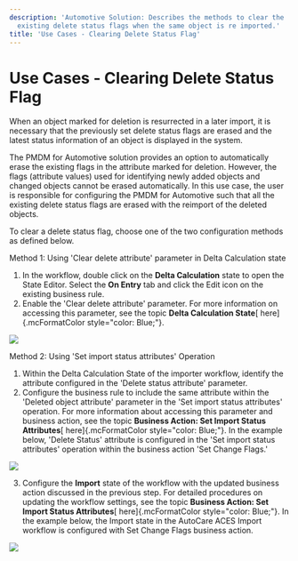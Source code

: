 ```yaml
---
description: 'Automotive Solution: Describes the methods to clear the
  existing delete status flags when the same object is re imported.'
title: 'Use Cases - Clearing Delete Status Flag'
---
```


Use Cases - Clearing Delete Status Flag
=======================================

When an object marked for deletion is resurrected in a later import, it
is necessary that the previously set delete status flags are erased and
the latest status information of an object is displayed in the system.

The PMDM for Automotive solution provides an option to automatically
erase the existing flags in the attribute marked for deletion. However,
the flags (attribute values) used for identifying newly added objects
and changed objects cannot be erased automatically. In this use case,
the user is responsible for configuring the PMDM for Automotive such
that all the existing delete status flags are erased with the reimport
of the deleted objects.

To clear a delete status flag, choose one of the two configuration
methods as defined below.

Method 1: Using \'Clear delete attribute\' parameter in Delta
Calculation state

1.  In the workflow, double click on the **Delta Calculation** state to
    open the State Editor. Select the **On Entry** tab and click the
    Edit icon on the existing business rule.
2.  Enable the \'Clear delete attribute\' parameter. For more
    information on accessing this parameter, see the topic **Delta
    Calculation State**[ here]{.mcFormatColor style="color: Blue;"}.

![](../../Resources/Images/BRs/28.png)

Method 2: Using \'Set import status attributes\' Operation

1.  Within the Delta Calculation State of the importer workflow,
    identify the attribute configured in the \'Delete status attribute\'
    parameter.
2.  Configure the business rule to include the same attribute within the
    \'Deleted object attribute\' parameter in the \'Set import status
    attributes\' operation. For more information about accessing this
    parameter and business action, see the topic **Business Action: Set
    Import Status Attributes**[ here]{.mcFormatColor
    style="color: Blue;"}. In the example below, \'Delete Status\'
    attribute is configured in the \'Set import status attributes\'
    operation within the business action \'Set Change Flags.\'

![](../../Resources/Images/BRs/30.png)

3.  Configure the **Import** state of the workflow with the updated
    business action discussed in the previous step. For detailed
    procedures on updating the workflow settings, see the topic
    **Business Action: Set Import Status Attributes**[
    here]{.mcFormatColor style="color: Blue;"}. In the example below,
    the Import state in the AutoCare ACES Import workflow is configured
    with Set Change Flags business action.

![](../../Resources/Images/BRs/Set%20import%20status%20attributes%20Add%20To%20WF.png)
